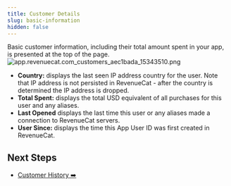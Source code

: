 ```yaml
---
title: Customer Details
slug: basic-information
hidden: false
---
```


Basic customer information, including their total amount spent in your app, is presented at the top of the page.
![](/images/f7d1978-app.revenuecat.com_customers_aec1bada_15343510_b9e621e9ff113f91e30d79e26252dd02.png "app.revenuecat.com_customers_aec1bada_15343510.png")

- **Country:** displays the last seen IP address country for the user. Note that IP address is not persisted in RevenueCat - after the country is determined the IP address is dropped.
- **Total Spent:** displays the total USD equivalent of all purchases for this user and any aliases.
- **Last Opened** displays the last time this user or any aliases made a connection to RevenueCat servers.
- **User Since:** displays the time this App User ID was first created in RevenueCat.

## Next Steps

- [Customer History ➡️](/dashboard-and-metrics/customer-history)
